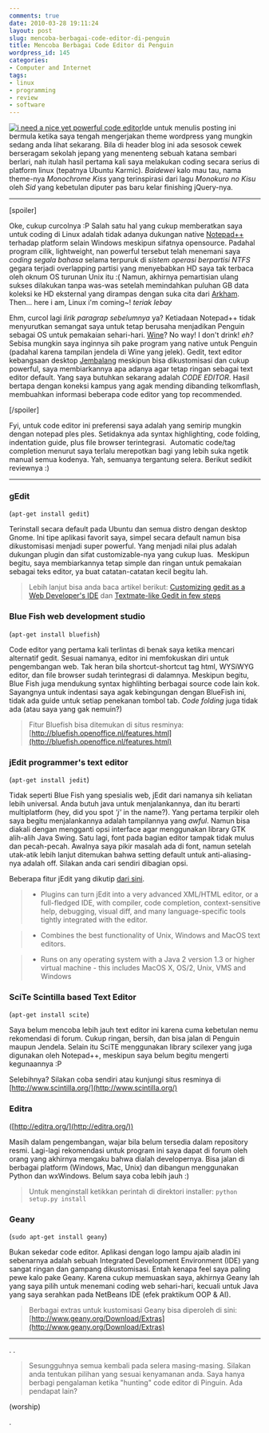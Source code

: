 ```yaml
---
comments: true
date: 2010-03-28 19:11:24
layout: post
slug: mencoba-berbagai-code-editor-di-penguin
title: Mencoba Berbagai Code Editor di Penguin
wordpress_id: 145
categories:
- Computer and Internet
tags:
- linux
- programming
- review
- software
---
```


[![i need a nice yet powerful code editor](http://octopress.dev/uploads/webcode.jpg)](http://octopress.dev/uploads/webcode.jpg)Ide untuk menulis posting ini bermula ketika saya tengah mengerjakan theme wordpress yang mungkin sedang anda lihat sekarang. Bila di header blog ini ada sesosok cewek berseragam sekolah jepang yang menenteng sebuah katana sembari berlari, nah itulah hasil pertama kali saya melakukan coding secara serius di platform linux (tepatnya Ubuntu Karmic). _Baidewei_ kalo mau tau, nama theme-nya _Monochrome Kiss_ yang terinspirasi dari lagu _Monokuro no Kisu_ oleh _Sid_ yang kebetulan diputer pas baru kelar finishing jQuery-nya.

<!-- more -->



* * *

[spoiler]

Oke, cukup curcolnya :P Salah satu hal yang cukup memberatkan saya untuk coding di Linux adalah tidak adanya dukungan native [Notepad++](http://notepad-plus.sourceforge.net/) terhadap platform selain Windows meskipun sifatnya opensource. Padahal program cilik, lightweight, nan powerful tersebut telah menemani saya _coding segala bahasa_ selama terpuruk di _sistem operasi berpartisi NTFS_ gegara terjadi overlapping partisi yang menyebabkan HD saya tak terbaca oleh oknum OS turunan Unix itu :( Namun, akhirnya pemartisian ulang sukses dilakukan tanpa was-was setelah memindahkan puluhan GB data koleksi ke HD eksternal yang dirampas dengan suka cita dari [Arkham](http://plurk.com/eightis). Then... here i am, Linux i'm coming~! _*teriak lebay*_

Ehm, curcol lagi _*lirik paragrap sebelumnya*_ ya? Ketiadaan Notepad++ tidak menyurutkan semangat saya untuk tetap berusaha menjadikan Penguin sebagai OS untuk pemakaian sehari-hari. [Wine](http://www.winehq.org/)? No way! I don't drink! *eh?* Sebisa mungkin saya inginnya sih pake program yang native untuk Penguin (padahal karena tampilan jendela di Wine yang jelek). Gedit, text editor kebangsaan desktop [Jembalang](http://www.winehq.org/) meskipun bisa dikustomisasi dan cukup powerful, saya membiarkannya apa adanya agar tetap ringan sebagai text editor default. Yang saya butuhkan sekarang adalah _CODE EDITOR_. Hasil bertapa dengan koneksi kampus yang agak mending dibanding telkomflash, membuahkan informasi beberapa code editor yang top recommended.

[/spoiler]

Fyi, untuk code editor ini preferensi saya adalah yang semirip mungkin dengan notepad ples ples. Setidaknya ada syntax highlighting, code folding, indentation guide, plus file browser terintegrasi.  Automatic code/tag completion menurut saya terlalu merepotkan bagi yang lebih suka ngetik manual semua kodenya. Yah, semuanya tergantung selera. Berikut sedikit reviewnya :)



* * *




### gEdit


(`apt-get install gedit`)

Terinstall secara default pada Ubuntu dan semua distro dengan desktop Gnome. Ini tipe aplikasi favorit saya, simpel secara default namun bisa dikustomisasi menjadi super powerful. Yang menjadi nilai plus adalah dukungan plugin dan sifat customizable-nya yang cukup luas.  Meskipun begitu, saya membiarkannya tetap simple dan ringan untuk pemakaian sebagai teks editor, ya buat catatan-catatan kecil begitu lah.


> Lebih lanjut bisa anda baca artikel berikut: [Customizing gedit as a Web Developer's IDE](http://www.micahcarrick.com/09-29-2007/gedit-html-editor.html) dan [Textmate-like Gedit in few steps](http://grigio.org/textmate_gedit_few_steps)




### **Blue Fish** web development studio


(`apt-get install bluefish`)

Code editor yang pertama kali terlintas di benak saya ketika mencari alternatif gedit. Sesuai namanya, editor ini memfokuskan diri untuk pengembangan web. Tak heran bila shortcut-shortcut tag html, WYSiWYG editor, dan file browser sudah terintegrasi di dalamnya. Meskipun begitu, Blue Fish juga mendukung syntax highlihting berbagai source code lain kok. Sayangnya untuk indentasi saya agak kebingungan dengan BlueFish ini, tidak ada guide untuk setiap penekanan tombol tab. _Code folding_ juga tidak ada (atau saya yang gak nemuin?)


> Fitur Bluefish bisa ditemukan di situs resminya: [http://bluefish.openoffice.nl/features.html](http://bluefish.openoffice.nl/features.html)




### **jEdit** programmer's text editor


(`apt-get install jedit`)

Tidak seperti Blue Fish yang spesialis web, jEdit dari namanya sih keliatan lebih universal. Anda butuh java untuk menjalankannya, dan itu berarti multiplatform (hey, did you spot _'j'_ in the name?). Yang pertama terpikir oleh saya begitu menjalankannya adalah tampilannya yang _awful_. Namun bisa diakali dengan mengganti opsi interface agar menggunakan library GTK alih-alih Java Swing. Satu lagi, font pada bagian editor tampak tidak mulus dan pecah-pecah. Awalnya saya pikir masalah ada di font, namun setelah utak-atik lebih lanjut ditemukan bahwa setting default untuk anti-aliasing-nya adalah off. Silakan anda cari sendiri dibagian opsi.


Beberapa fitur jEdit yang dikutip [dari sini](http://www.jedit.org/index.php?page=features).


> 
	
>   * Plugins can turn jEdit into a very advanced XML/HTML editor, or a full-fledged IDE, with compiler, code completion, context-sensitive help, debugging, visual diff, and many language-specific tools tightly integrated with the editor.
> 
	
>   * Combines the best functionality of Unix, Windows and MacOS text editors.
> 
	
>   * Runs on any operating system with a Java 2 version 1.3 or higher virtual machine - this includes MacOS X, OS/2, Unix, VMS and Windows
> 






### **SciTe** Scintilla based Text Editor


(`apt-get install scite`)

Saya belum mencoba lebih jauh text editor ini karena cuma kebetulan nemu rekomendasi di forum. Cukup ringan, bersih, dan bisa jalan di Penguin maupun Jendela. Selain itu SciTE menggunakan library scilexer yang juga digunakan oleh Notepad++, meskipun saya belum begitu mengerti kegunaannya :P

Selebihnya? Silakan coba sendiri atau kunjungi situs resminya di [http://www.scintilla.org/](http://www.scintilla.org/)


### Editra


([http://editra.org/](http://editra.org/))

Masih dalam pengembangan, wajar bila belum tersedia dalam repository resmi. Lagi-lagi rekomendasi untuk program ini saya dapat di forum oleh orang yang akhirnya mengaku bahwa dialah developernya. Bisa jalan di berbagai platform (Windows, Mac, Unix) dan dibangun menggunakan Python dan wxWindows. Belum saya coba lebih jauh :)


> Untuk menginstall ketikkan perintah di direktori installer: `python setup.py install`




### **Geany**


(`sudo apt-get install geany`)

Bukan sekedar code editor. Aplikasi dengan logo lampu ajaib aladin ini sebenarnya adalah sebuah Integrated Development Environment (IDE) yang sangat ringan dan gampang dikustomisasi. Entah kenapa feel saya paling pewe kalo pake Geany. Karena cukup memuaskan saya, akhirnya Geany lah yang saya pilih untuk menemani coding web sehari-hari, kecuali untuk Java yang saya serahkan pada NetBeans IDE (efek praktikum OOP & AI).


> Berbagai extras untuk kustomisasi Geany bisa diperoleh di sini: [http://www.geany.org/Download/Extras](http://www.geany.org/Download/Extras)




* * *

.
.


> Sesungguhnya semua kembali pada selera masing-masing. Silakan anda tentukan pilihan yang sesuai kenyamanan anda. Saya hanya berbagi pengalaman ketika "hunting" code editor di Pinguin. Ada pendapat lain?

(worship)


.
